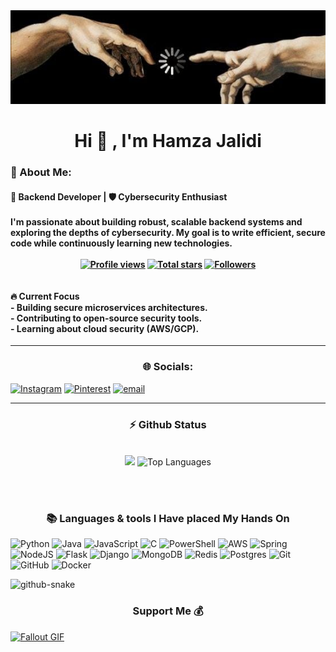   <div align="center"> 
<img   width="800px" height="150px"  src="https://github.com/Hamzajalidi/hamzajalidi/blob/main/imo.jpeg"/>
 </div>
 
 

 <h1 align="center"> Hi 👋  ,  I'm Hamza Jalidi </h1>
 <h3>  💫 About Me: </h3>
<h4> <b>🔧 Backend Developer | 🛡️ Cybersecurity Enthusiast </b> <br><br>I'm passionate about building robust, scalable backend systems and exploring the depths of cybersecurity. My goal is to write efficient, secure code while continuously learning new technologies.  <br><br>
  <div align="center">
<a href="https://github.com/hamzajalidi">
  <img width="120px" 
       src="https://komarev.com/ghpvc/?username=hamzajalidi&label=Profile%20views&color=318CE7&style=for-the-badge" 
       alt="Profile views" /></a>
<a href="https://api.github-star-counter.workers.dev/user/hamzajalidi">
  <img width="100px" 
       alt="Total stars" 
       title="Total stars on GitHub" 
       src="https://custom-icon-badges.herokuapp.com/badge/dynamic/json?logo=star&color=318CE7&labelColor=505050&label=Stars&style=for-the-badge&query=%24.stars&url=https://api.github-star-counter.workers.dev/user/JoshuaThadi" /></a>
<a href="https://github.com/hamzajalidi?tab=followers">
  <img width="125px" 
       alt="Followers" 
       title="Follow me on GitHub" 
       src="https://custom-icon-badges.herokuapp.com/github/followers/hamzajalidi?color=318CE7&labelColor=505050&style=for-the-badge&logo=person-add&label=Followers&logoColor=white" /></a>
 </div>
 <br><br>🔥 Current Focus 
 <br>-  Building secure microservices architectures.  <br>- Contributing to open-source security tools.  <br>-  Learning about cloud security (AWS/GCP).  </h4>

---
 
  <h3 align="center">🌐 Socials: </h3>
 
[![Instagram](https://img.shields.io/badge/Instagram-%23E4405F.svg?logo=Instagram&logoColor=white)](https://instagram.com/jalidi13) [![Pinterest](https://img.shields.io/badge/Pinterest-%23E60023.svg?logo=Pinterest&logoColor=white)](https://pinterest.com/hamzajalidi21) [![email](https://img.shields.io/badge/Email-D14836?logo=gmail&logoColor=white)](mailto:hamzajalidi21@gmail.com) 

---
<!-- git stat-->
<h3 align="center">⚡ Github Status</h3>
<br>
<div align="center">
<img width="380" src="https://github-readme-stats.vercel.app/api?username=hamzajalidi&count_private=true&show_icons=true&theme=default&rank_icon=github&border_radius=10"/>

  <img width="340" src="https://github-readme-stats.vercel.app/api/top-langs/?username=hamzajalidi&theme=default&hide_border=false&include_all_commits=false&count_private=false&layout=compact" alt="Top Languages">
</div>

<br/><br/>

 <h3 align="center">📚 Languages & tools I Have placed My Hands On </h3>

 
 ![Python](https://img.shields.io/badge/python-3670A0?style=for-the-badge&logo=python&logoColor=ffdd54) ![Java](https://img.shields.io/badge/java-%23ED8B00.svg?style=for-the-badge&logo=openjdk&logoColor=white) ![JavaScript](https://img.shields.io/badge/javascript-%23323330.svg?style=for-the-badge&logo=javascript&logoColor=%23F7DF1E) ![C](https://img.shields.io/badge/c-%2300599C.svg?style=for-the-badge&logo=c&logoColor=white) ![PowerShell](https://img.shields.io/badge/PowerShell-%235391FE.svg?style=for-the-badge&logo=powershell&logoColor=white) ![AWS](https://img.shields.io/badge/AWS-%23FF9900.svg?style=for-the-badge&logo=amazon-aws&logoColor=white) ![Spring](https://img.shields.io/badge/spring-%236DB33F.svg?style=for-the-badge&logo=spring&logoColor=white) ![NodeJS](https://img.shields.io/badge/node.js-6DA55F?style=for-the-badge&logo=node.js&logoColor=white) ![Flask](https://img.shields.io/badge/flask-%23000.svg?style=for-the-badge&logo=flask&logoColor=white) ![Django](https://img.shields.io/badge/django-%23092E20.svg?style=for-the-badge&logo=django&logoColor=white) ![MongoDB](https://img.shields.io/badge/MongoDB-%234ea94b.svg?style=for-the-badge&logo=mongodb&logoColor=white) ![Redis](https://img.shields.io/badge/redis-%23DD0031.svg?style=for-the-badge&logo=redis&logoColor=white) ![Postgres](https://img.shields.io/badge/postgres-%23316192.svg?style=for-the-badge&logo=postgresql&logoColor=white) ![Git](https://img.shields.io/badge/git-%23F05033.svg?style=for-the-badge&logo=git&logoColor=white) ![GitHub](https://img.shields.io/badge/github-%23121011.svg?style=for-the-badge&logo=github&logoColor=white) ![Docker](https://img.shields.io/badge/docker-%230db7ed.svg?style=for-the-badge&logo=docker&logoColor=white)
 

<picture >
  <source media="(prefers-color-scheme: dark)" srcset="https://raw.githubusercontent.com/tobiasmeyhoefer/tobiasmeyhoefer/output/github-snake-dark.svg" />
  <source media="(prefers-color-scheme: light)" srcset="https://raw.githubusercontent.com/tobiasmeyhoefer/tobiasmeyhoefer/output/github-snake.svg" />
  <img alt="github-snake" src="https://raw.githubusercontent.com/tobiasmeyhoefer/tobiasmeyhoefer/output/github-snake.svg" />
</picture>

<!-- support -->
<h3 align="center">Support Me 💰 </h3>
 

 


<!-- ending-->
<a href="https://github.com/JoshuaThadi/Wall-E-Desk/blob/main/green.gif"><img src="https://github.com/JoshuaThadi/Wall-E-Desk/blob/main/Pixel-Art-2/green.gif" alt="Fallout GIF" style="width:auto; height:auto"/></a>
<img src="https://www.animatedimages.org/data/media/562/animated-line-image-0184.gif" width="1920" height=0.4/>
